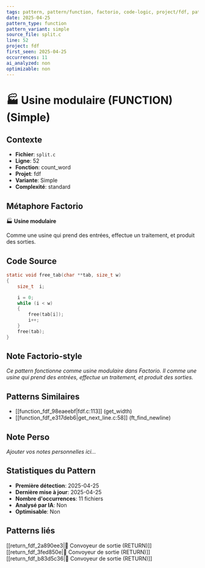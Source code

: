 ```yaml
---
tags: pattern, pattern/function, factorio, code-logic, project/fdf, pattern/variant/simple
date: 2025-04-25
pattern_type: function
pattern_variant: simple
source_file: split.c
line: 52
project: fdf
first_seen: 2025-04-25
occurrences: 11
ai_analyzed: non
optimizable: non
---
```


# 🏭 Usine modulaire (FUNCTION) (Simple)

## Contexte
- **Fichier**: `split.c`
- **Ligne**: 52
- **Fonction**: count_word
- **Projet**: fdf
- **Variante**: Simple
- **Complexité**: standard

## Métaphore Factorio
🏭 **Usine modulaire**

Comme une usine qui prend des entrées, effectue un traitement, et produit des sorties.

## Code Source
```c
static void	free_tab(char **tab, size_t w)
{
	size_t	i;

	i = 0;
	while (i < w)
	{
		free(tab[i]);
		i++;
	}
	free(tab);
}
```

## Note Factorio-style
*Ce pattern fonctionne comme usine modulaire dans Factorio. Il comme une usine qui prend des entrées, effectue un traitement, et produit des sorties.*

## Patterns Similaires
- [[function_fdf_98eaeebf|fdf.c:113]] (get_width)
- [[function_fdf_e317deb6|get_next_line.c:58]] (ft_find_newline)

## Note Perso
*Ajouter vos notes personnelles ici...*

## Statistiques du Pattern
- **Première détection**: 2025-04-25
- **Dernière mise à jour**: 2025-04-25
- **Nombre d'occurrences**: 11 fichiers
- **Analysé par IA**: Non
- **Optimisable**: Non

## Patterns liés
[[return_fdf_2a890ee3|🚚 Convoyeur de sortie (RETURN)]]
[[return_fdf_3fed850e|🚚 Convoyeur de sortie (RETURN)]]
[[return_fdf_b83d5c36|🚚 Convoyeur de sortie (RETURN)]]
